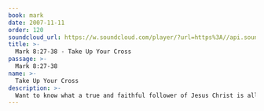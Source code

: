 ```yaml
---
book: mark
date: 2007-11-11
order: 120
soundcloud_url: https://w.soundcloud.com/player/?url=https%3A//api.soundcloud.com/tracks/
title: >-
  Mark 8:27-38 - Take Up Your Cross
passage: >-
  Mark 8:27-38
name: >-
  Take Up Your Cross
description: >-
  Want to know what a true and faithful follower of Jesus Christ is all about? This passage of scripture is the definitive and critically important statement regarding the way of the cross. A &#145;don't-want-to miss&#146; discussion for true believers!
---
```


